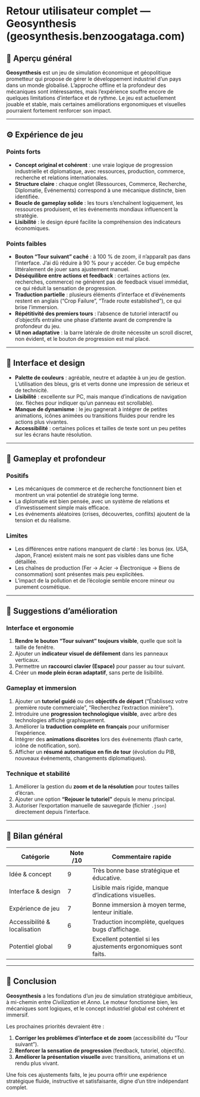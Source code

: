 # Retour utilisateur complet — Geosynthesis (geosynthesis.benzoogataga.com)

## 🧭 Aperçu général

**Geosynthesis** est un jeu de simulation économique et géopolitique prometteur qui propose de gérer le développement industriel d’un pays dans un monde globalisé. L’approche offline et la profondeur des mécaniques sont intéressantes, mais l’expérience souffre encore de quelques limitations d’interface et de rythme. Le jeu est actuellement jouable et stable, mais certaines améliorations ergonomiques et visuelles pourraient fortement renforcer son impact.

---

## ⚙️ Expérience de jeu

### Points forts

* **Concept original et cohérent** : une vraie logique de progression industrielle et diplomatique, avec ressources, production, commerce, recherche et relations internationales.
* **Structure claire** : chaque onglet (Ressources, Commerce, Recherche, Diplomatie, Événements) correspond à une mécanique distincte, bien identifiée.
* **Boucle de gameplay solide** : les tours s’enchaînent logiquement, les ressources produisent, et les événements mondiaux influencent la stratégie.
* **Lisibilité** : le design épuré facilite la compréhension des indicateurs économiques.

### Points faibles

* **Bouton “Tour suivant” caché** : à 100 % de zoom, il n’apparaît pas dans l’interface. J’ai dû réduire à 90 % pour y accéder. Ce bug empêche littéralement de jouer sans ajustement manuel.
* **Déséquilibre entre actions et feedback** : certaines actions (ex. recherches, commerce) ne génèrent pas de feedback visuel immédiat, ce qui réduit la sensation de progression.
* **Traduction partielle** : plusieurs éléments d’interface et d’événements restent en anglais (“Crop Failure”, “Trade route established”), ce qui brise l’immersion.
* **Répétitivité des premiers tours** : l’absence de tutoriel interactif ou d’objectifs entraîne une phase d’attente avant de comprendre la profondeur du jeu.
* **UI non adaptative** : la barre latérale de droite nécessite un scroll discret, non évident, et le bouton de progression est mal placé.

---

## 🎨 Interface et design

* **Palette de couleurs** : agréable, neutre et adaptée à un jeu de gestion. L’utilisation des bleus, gris et verts donne une impression de sérieux et de technicité.
* **Lisibilité** : excellente sur PC, mais manque d’indications de navigation (ex. flèches pour indiquer qu’un panneau est scrollable).
* **Manque de dynamisme** : le jeu gagnerait à intégrer de petites animations, icônes animées ou transitions fluides pour rendre les actions plus vivantes.
* **Accessibilité** : certaines polices et tailles de texte sont un peu petites sur les écrans haute résolution.

---

## 🧩 Gameplay et profondeur

### Positifs

* Les mécaniques de commerce et de recherche fonctionnent bien et montrent un vrai potentiel de stratégie long terme.
* La diplomatie est bien pensée, avec un système de relations et d’investissement simple mais efficace.
* Les événements aléatoires (crises, découvertes, conflits) ajoutent de la tension et du réalisme.

### Limites

* Les différences entre nations manquent de clarté : les bonus (ex. USA, Japon, France) existent mais ne sont pas visibles dans une fiche détaillée.
* Les chaînes de production (Fer → Acier → Électronique → Biens de consommation) sont présentes mais peu explicitées.
* L’impact de la pollution et de l’écologie semble encore mineur ou purement cosmétique.

---

## 🧠 Suggestions d’amélioration

### Interface et ergonomie

1. **Rendre le bouton “Tour suivant” toujours visible**, quelle que soit la taille de fenêtre.
2. Ajouter un **indicateur visuel de défilement** dans les panneaux verticaux.
3. Permettre un **raccourci clavier (Espace)** pour passer au tour suivant.
4. Créer un **mode plein écran adaptatif**, sans perte de lisibilité.

### Gameplay et immersion

1. Ajouter un **tutoriel guidé** ou des **objectifs de départ** (“Établissez votre première route commerciale”, “Recherchez l’extraction minière”).
2. Introduire une **progression technologique visible**, avec arbre des technologies affiché graphiquement.
3. Améliorer la **traduction complète en français** pour uniformiser l’expérience.
4. Intégrer des **animations discrètes** lors des événements (flash carte, icône de notification, son).
5. Afficher un **résumé automatique en fin de tour** (évolution du PIB, nouveaux événements, changements diplomatiques).

### Technique et stabilité

1. Améliorer la gestion du **zoom et de la résolution** pour toutes tailles d’écran.
2. Ajouter une option **“Rejouer le tutoriel”** depuis le menu principal.
3. Autoriser l’exportation manuelle de sauvegarde (fichier `.json`) directement depuis l’interface.

---

## 🧾 Bilan général

| Catégorie                    | Note /10 | Commentaire rapide                                              |
| ---------------------------- | -------- | --------------------------------------------------------------- |
| Idée & concept               | 9        | Très bonne base stratégique et éducative.                       |
| Interface & design           | 7        | Lisible mais rigide, manque d’indications visuelles.            |
| Expérience de jeu            | 7        | Bonne immersion à moyen terme, lenteur initiale.                |
| Accessibilité & localisation | 6        | Traduction incomplète, quelques bugs d’affichage.               |
| Potentiel global             | 9        | Excellent potentiel si les ajustements ergonomiques sont faits. |

---

## 🧩 Conclusion

**Geosynthesis** a les fondations d’un jeu de simulation stratégique ambitieux, à mi-chemin entre *Civilization* et *Anno*. Le moteur fonctionne bien, les mécaniques sont logiques, et le concept industriel global est cohérent et immersif.

Les prochaines priorités devraient être :

1. **Corriger les problèmes d’interface et de zoom** (accessibilité du “Tour suivant”).
2. **Renforcer la sensation de progression** (feedback, tutoriel, objectifs).
3. **Améliorer la présentation visuelle** avec transitions, animations et un rendu plus vivant.

Une fois ces ajustements faits, le jeu pourra offrir une expérience stratégique fluide, instructive et satisfaisante, digne d’un titre indépendant complet.
